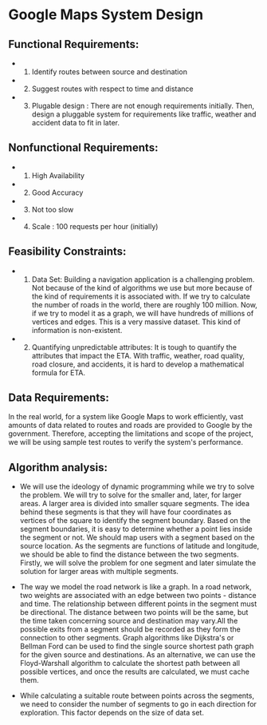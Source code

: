 # Google Maps System Design

## Functional Requirements:

* 1. Identify routes between source and destination
* 2. Suggest routes with respect to time and distance
* 3. Plugable design : There are not enough requirements initially. Then, design a pluggable system for requirements like traffic, weather and accident data to fit in later.


## Nonfunctional Requirements:

* 1. High Availability
* 2. Good Accuracy
* 3. Not too slow
* 4. Scale : 100 requests per hour (initially)


## Feasibility Constraints:
* 1. Data Set: Building a navigation application is a challenging problem. Not because of the kind of algorithms we use but more because of the kind of requirements it is associated with. If we try to calculate the number of roads in the world, there are roughly 100 million. Now, if we try to model it as a graph, we will have hundreds of millions of vertices and edges. This is a very massive dataset. This kind of information is non-existent.

* 2. Quantifying unpredictable attributes: It is tough to quantify the attributes that impact the ETA. With traffic, weather, road quality, road closure, and accidents, it is hard to develop a mathematical formula for ETA.


## Data Requirements: 
In the real world, for a system like Google Maps to work efficiently, vast amounts of data related to routes and roads are provided to Google by the government. Therefore, accepting the limitations and scope of the project, we will be using sample test routes to verify the system's performance.


## Algorithm analysis: 
* We will use the ideology of dynamic programming while we try to solve the problem. We will try to solve for the smaller and, later, for larger areas. A larger area is divided into smaller square segments. The idea behind these segments is that they will have four coordinates as vertices of the square to identify the segment boundary. Based on the segment boundaries, it is easy to determine whether a point lies inside the segment or not. We should map users with a segment based on the source location. As the segments are functions of latitude and longitude, we should be able to find the distance between the two segments. Firstly, we will solve the problem for one segment and later simulate the solution for larger areas with multiple segments.

* The way we model the road network is like a graph. In a road network, two weights are associated with an edge between two points - distance and time. The relationship between different points in the segment must be directional. The distance between two points will be the same, but the time taken concerning source and destination may vary.All the possible exits from a segment should be recorded as they form the connection to other segments. Graph algorithms like Dijkstra's or Bellman Ford can be used to find the single source shortest path graph for the given source and destinations. As an alternative, we can use the Floyd-Warshall algorithm to calculate the shortest path between all possible vertices, and once the results are calculated, we must cache them. 

* While calculating a suitable route between points across the segments, we need to consider the number of segments to go in each direction for exploration. This factor depends on the size of data set.


